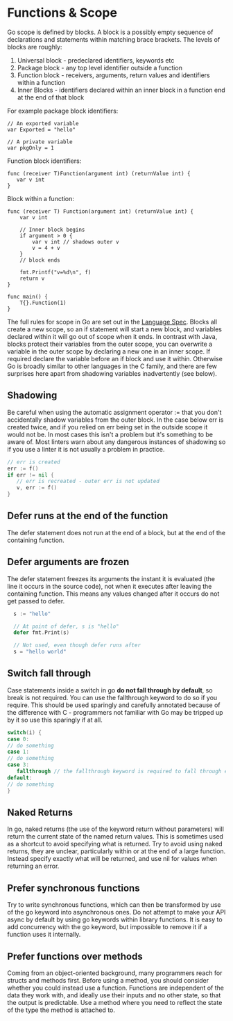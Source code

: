 # Functions & Scope

Go scope is defined by blocks. A block is a possibly empty sequence of declarations and statements within matching brace brackets. The levels of blocks are roughly:

1. Universal block - predeclared identifiers, keywords etc
2. Package block - any top level identifier outside a function
3. Function block - receivers, arguments, return values and identifiers within a function
4. Inner Blocks - identifiers declared within an inner block in a function end at the end of that block

For example package block identifiers:

```
// An exported variable
var Exported = "hello"

// A private variable
var pkgOnly = 1
```

Function block identifiers:

```
func (receiver T)Function(argument int) (returnValue int) {
   var v int
}
```

Block within a function:

```
func (receiver T) Function(argument int) (returnValue int) {
    var v int

    // Inner block begins
    if argument > 0 {
        var v int // shadows outer v
        v = 4 + v
    } 
    // block ends 

    fmt.Printf("v=%d\n", f)
    return v
}

func main() {
    T{}.Function(1)
}
```

The full rules for scope in Go are set out in the [Language Spec](https://golang.org/ref/spec#Declarations_and_scope). Blocks all create a new scope, so an if statement will start a new block, and variables declared within it will go out of scope when it ends. In contrast with Java, blocks protect their variables from the outer scope, you can overwrite a variable in the outer scope by declaring a new one in an inner scope. If required declare the variable before an if block and use it within. Otherwise Go is broadly similar to other languages in the C family, and there are few surprises here apart from shadowing variables inadvertently \(see below\).

## Shadowing

Be careful when using the automatic assignment operator := that you don't accidentally shadow variables from the outer block. In the case below err is created twice, and if you relied on err being set in the outside scope it would not be. In most cases this isn't a problem but it's something to be aware of. Most linters warn about any dangerous instances of shadowing so if you use a linter it is not usually a problem in practice.

```go
// err is created
err := f()
if err != nil {
   // err is recreated - outer err is not updated
   v, err := f()
}
```

## Defer runs at the end of the function

The defer statement does not run at the end of a block, but at the end of the containing function.

## Defer arguments are frozen

The defer statement freezes its arguments the instant it is evaluated \(the line it occurs in the source code\), not when it executes after leaving the containing function. This means any values changed after it occurs do not get passed to defer.

```go
  s := "hello"

  // At point of defer, s is "hello"
  defer fmt.Print(s)

  // Not used, even though defer runs after
  s = "hello world"
```

## Switch fall through

Case statements inside a switch in go **do not fall through by default**, so break is not required. You can use the fallthrough keyword to do so if you require. This should be used sparingly and carefully annotated because of the difference with C - programmers not familiar with Go may be tripped up by it so use this sparingly if at all.

```go
switch(i) {
case 0:
// do something
case 1:
// do something
case 3:
   fallthrough // the fallthrough keyword is required to fall through explicitly
default:
// do something
}
```

## Naked Returns

In go, naked returns \(the use of the keyword return without parameters\) will return the current state of the named return values. This is sometimes used as a shortcut to avoid specifying what is returned.  Try to avoid using naked returns, they are unclear, particularly within or at the end of a large function. Instead specify exactly what will be returned, and use nil for values when returning an error.

## Prefer synchronous functions

Try to write synchronous functions, which can then be transformed by use of the go keyword into asynchronous ones. Do not attempt to make your API async by default by using go keywords within library functions. It is easy to add concurrency with the go keyword, but impossible to remove it if a function uses it internally.

## Prefer functions over methods

Coming from an object-oriented background, many programmers reach for structs and methods first. Before using a method, you should consider whether you could instead use a function. Functions are independent of the data they work with, and ideally use their inputs and no other state, so that the output is predictable. Use a method where you need to reflect the state of the type the method is attached to.

